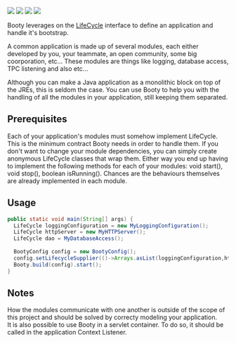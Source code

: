 [![][maven img]][maven]
[![][travis img]][travis]
[![][codecov img]][codecov]
[![][codacy img]][codacy]


Booty leverages on the [LifeCycle](https://github.com/irenical/lifecycle) interface to define an application and handle it's bootstrap.

A common application is made up of several modules, each either developed by you, your teammate, an open community, some big coorporation, etc... These modules are things like logging, database access, TPC listening and also etc...

Although you can make a Java application as a monolithic block on top of the JREs, this is seldom the case. You can use Booty to help you with the handling of all the modules in your application, still keeping them separated.

## Prerequisites

Each of your application's modules must somehow implement LifeCycle. This is the minimum contract Booty needs in order to handle them. If you don't want to change your module dependencies, you can simply create anonymous LifeCycle classes that wrap them. Either way you end up having to implement the following methods for each of your modules: void start(), void stop(), boolean isRunning(). Chances are the behaviours themselves are already implemented in each module.

## Usage

```java
public static void main(String[] args) {
  LifeCycle loggingConfiguration = new MyLoggingConfiguration();
  LifeCycle httpServer = new MyHTTPServer();
  LifeCycle dao = MyDatabaseAccess();
  
  BootyConfig config = new BootyConfig();
  config.setLifecycleSupplier(()->Arrays.asList(loggingConfiguration,httpServer,dao));
  Booty.build(config).start();
}

```

## Notes

How the modules communicate with one another is outside of the scope of this project and should be solved by correcty modeling your application.  
It is also possible to use Booty in a servlet container. To do so, it should be called in the application Context Listener.

[maven]:http://search.maven.org/#search|gav|1|g:"org.irenical.booty"%20AND%20a:"booty"
[maven img]:https://maven-badges.herokuapp.com/maven-central/org.irenical.booty/booty/badge.svg

[travis]:https://travis-ci.org/irenical/booty
[travis img]:https://travis-ci.org/irenical/booty.svg?branch=master

[codecov]:https://codecov.io/gh/irenical/booty
[codecov img]:https://codecov.io/gh/irenical/booty/branch/master/graph/badge.svg

[codacy]:https://www.codacy.com/app/tiagosimao/booty?utm_source=github.com&amp;utm_medium=referral&amp;utm_content=irenical/booty&amp;utm_campaign=Badge_Grade
[codacy img]:https://api.codacy.com/project/badge/Grade/04363fe4528d49668ccf72379890c09c
